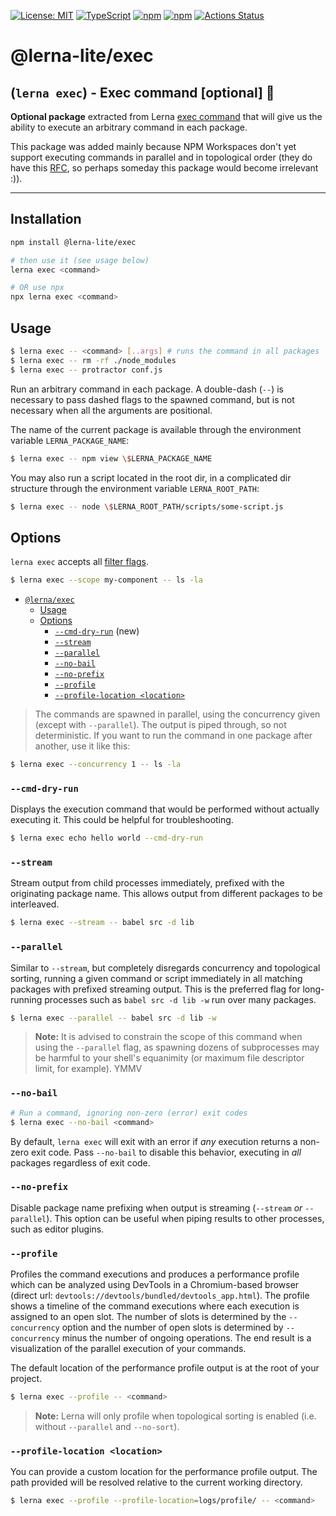[![License: MIT](https://img.shields.io/badge/License-MIT-yellow.svg)](https://opensource.org/licenses/MIT)
[![TypeScript](https://img.shields.io/badge/%3C%2F%3E-TypeScript-%230074c1.svg)](http://www.typescriptlang.org/)
[![npm](https://img.shields.io/npm/v/@lerna-lite/exec.svg?color=forest)](https://www.npmjs.com/package/@lerna-lite/exec)
[![npm](https://img.shields.io/npm/dy/@lerna-lite/exec?color=forest)](https://www.npmjs.com/package/@lerna-lite/exec)
[![Actions Status](https://github.com/ghiscoding/lerna-lite/workflows/CI%20Build/badge.svg)](https://github.com/ghiscoding/lerna-lite/actions)

# @lerna-lite/exec
## (`lerna exec`) - Exec command [optional] 👷

**Optional package** extracted from Lerna [exec command](https://github.com/lerna/lerna/tree/main/commands/exec) that will give us the ability to execute an arbitrary command in each package.

This package was added mainly because NPM Workspaces don't yet support executing commands in parallel and in topological order (they do have this [RFC](https://github.com/npm/rfcs/issues/190), so perhaps someday this package would become irrelevant :)).

---

## Installation
```sh
npm install @lerna-lite/exec

# then use it (see usage below)
lerna exec <command>

# OR use npx
npx lerna exec <command>
```

## Usage

```sh
$ lerna exec -- <command> [..args] # runs the command in all packages
$ lerna exec -- rm -rf ./node_modules
$ lerna exec -- protractor conf.js
```

Run an arbitrary command in each package.
A double-dash (`--`) is necessary to pass dashed flags to the spawned command, but is not necessary when all the arguments are positional.

The name of the current package is available through the environment variable `LERNA_PACKAGE_NAME`:

```sh
$ lerna exec -- npm view \$LERNA_PACKAGE_NAME
```

You may also run a script located in the root dir, in a complicated dir structure through the environment variable `LERNA_ROOT_PATH`:

```sh
$ lerna exec -- node \$LERNA_ROOT_PATH/scripts/some-script.js
```

## Options

`lerna exec` accepts all [filter flags](https://www.npmjs.com/package/@lerna/filter-options).

```sh
$ lerna exec --scope my-component -- ls -la
```

- [`@lerna/exec`](#lernaexec)
  - [Usage](#usage)
  - [Options](#options)
    - [`--cmd-dry-run`](#--cmd-dry-run) (new)
    - [`--stream`](#--stream)
    - [`--parallel`](#--parallel)
    - [`--no-bail`](#--no-bail)
    - [`--no-prefix`](#--no-prefix)
    - [`--profile`](#--profile)
    - [`--profile-location <location>`](#--profile-location-location)

> The commands are spawned in parallel, using the concurrency given (except with `--parallel`).
> The output is piped through, so not deterministic.
> If you want to run the command in one package after another, use it like this:

```sh
$ lerna exec --concurrency 1 -- ls -la
```

### `--cmd-dry-run`

Displays the execution command that would be performed without actually executing it. This could be helpful for troubleshooting.

```sh
$ lerna exec echo hello world --cmd-dry-run
```

### `--stream`

Stream output from child processes immediately, prefixed with the originating
package name. This allows output from different packages to be interleaved.

```sh
$ lerna exec --stream -- babel src -d lib
```

### `--parallel`

Similar to `--stream`, but completely disregards concurrency and topological sorting, running a given command or script immediately in all matching packages with prefixed streaming output. This is the preferred flag for long-running processes such as `babel src -d lib -w` run over many packages.

```sh
$ lerna exec --parallel -- babel src -d lib -w
```

> **Note:** It is advised to constrain the scope of this command when using
> the `--parallel` flag, as spawning dozens of subprocesses may be
> harmful to your shell's equanimity (or maximum file descriptor limit,
> for example). YMMV

### `--no-bail`

```sh
# Run a command, ignoring non-zero (error) exit codes
$ lerna exec --no-bail <command>
```

By default, `lerna exec` will exit with an error if _any_ execution returns a non-zero exit code.
Pass `--no-bail` to disable this behavior, executing in _all_ packages regardless of exit code.

### `--no-prefix`

Disable package name prefixing when output is streaming (`--stream` _or_ `--parallel`).
This option can be useful when piping results to other processes, such as editor plugins.

### `--profile`

Profiles the command executions and produces a performance profile which can be analyzed using DevTools in a
Chromium-based browser (direct url: `devtools://devtools/bundled/devtools_app.html`). The profile shows a timeline of
the command executions where each execution is assigned to an open slot. The number of slots is determined by the
`--concurrency` option and the number of open slots is determined by `--concurrency` minus the number of ongoing
operations. The end result is a visualization of the parallel execution of your commands.

The default location of the performance profile output is at the root of your project.

```sh
$ lerna exec --profile -- <command>
```

> **Note:** Lerna will only profile when topological sorting is enabled (i.e. without `--parallel` and `--no-sort`).

### `--profile-location <location>`

You can provide a custom location for the performance profile output. The path provided will be resolved relative to the current working directory.

```sh
$ lerna exec --profile --profile-location=logs/profile/ -- <command>
```